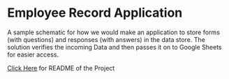 # Employee Record Application
A sample schematic for how we would make an application to store forms (with questions) and responses (with answers) in the data store. The solution verifies the incoming Data and then passes it on to Google Sheets for easier access.


[Click Here](https://github.com/akhil9281/Employee-Record-Application/blob/main/Design%20Specification.pdf) for README of the Project
